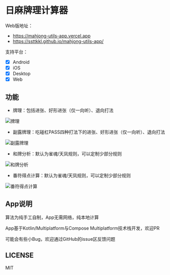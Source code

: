 日麻牌理计算器
======

Web版地址：

- https://mahjong-utils-app.vercel.app
- https://ssttkkl.github.io/mahjong-utils-app/

支持平台：

- [x] Android
- [x] iOS
- [x] Desktop
- [x] Web

## 功能

- 牌理：包括进张、好形进张（仅一向听）、退向打法

![牌理](images/shanten.png)

- 副露牌理：吃碰杠PASS四种打法下的进张、好形进张（仅一向听）、退向打法

![副露牌理](images/furoShanten.png)

- 和牌分析：默认为雀魂/天凤规则，可以定制少部分规则

![和牌分析](images/hora.png)

- 番符得点计算：默认为雀魂/天凤规则，可以定制少部分规则

![番符得点计算](images/hanhu.png)

## App说明

算法为纯手工自制，App无需网络，纯本地计算

App基于Kotlin/Multiplatform与Compose Multiplatform技术栈开发，欢迎PR

可能会有些小Bug，欢迎通过GitHub的issue区反馈问题

## LICENSE

MIT
